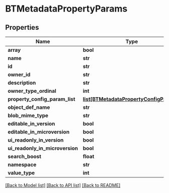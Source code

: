 # BTMetadataPropertyParams

## Properties
Name | Type | Description | Notes
------------ | ------------- | ------------- | -------------
**array** | **bool** |  | [optional] 
**name** | **str** |  | [optional] 
**id** | **str** |  | [optional] 
**owner_id** | **str** |  | [optional] 
**description** | **str** |  | [optional] 
**owner_type_ordinal** | **int** |  | [optional] 
**property_config_param_list** | [**list[BTMetadataPropertyConfigParams]**](BTMetadataPropertyConfigParams.md) |  | [optional] 
**object_def_name** | **str** |  | [optional] 
**blob_mime_type** | **str** |  | [optional] 
**editable_in_version** | **bool** |  | [optional] 
**editable_in_microversion** | **bool** |  | [optional] 
**ui_readonly_in_version** | **bool** |  | [optional] 
**ui_readonly_in_microversion** | **bool** |  | [optional] 
**search_boost** | **float** |  | [optional] 
**namespace** | **str** |  | [optional] 
**value_type** | **int** |  | [optional] 

[[Back to Model list]](../README.md#documentation-for-models) [[Back to API list]](../README.md#documentation-for-api-endpoints) [[Back to README]](../README.md)


